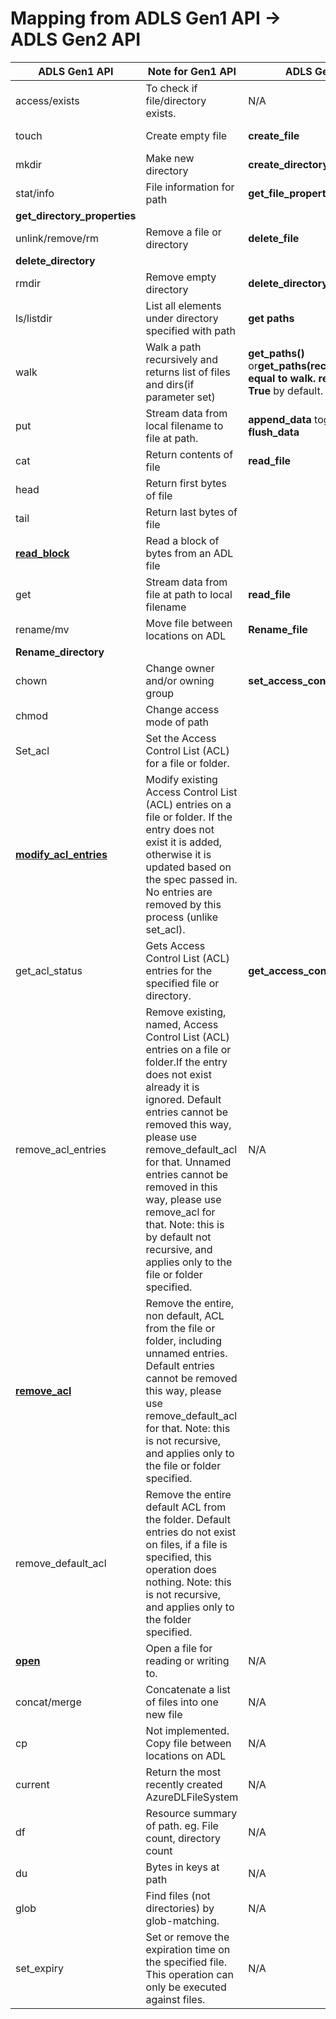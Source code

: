 #
# Mapping from ADLS Gen1 API -\> ADLS Gen2 API

| ADLS Gen1 API | Note for Gen1 API | ADLS Gen2 API | Note for API Mapping |
| --- | --- | --- | --- |
| access/exists | To check if file/directory exists. | N/A | User can use Gen2 API: **create\_file(if\_non\_match=&#39;\*&#39;)**Or**create\_directory(if\_non\_match=&#39;\*&#39;)**so that the operation will fail on exist. |
| touch | Create empty file | **create\_file** | The API has the same main purpose for Gen1 and Gen2. However Gen2 **create\_file** api could accept more parameters along with creation. |
| mkdir | Make new directory | **create\_directory** | The API has the same main purpose for Gen1 and Gen2. However Gen2 **create\_directory** api could accept more parameters along with creation. |
| stat/info | File information for path  | **get\_file\_properties**   | The Gen1 api is split into two separate ones in ADLS Gen2.  |
| **get\_directory\_properties**   |
| unlink/remove/rm | Remove a file or directory | **delete\_file**   | The Gen1 api is split into two separate ones in ADLS Gen2. |
| **delete\_directory**   |
| rmdir | Remove empty directory | **delete\_directory**   | Delete directory |
| ls/listdir | List all elements under directory specified with path | **get paths** | **get\_paths(recursive=False)** is equal to **ls/listdir** |
| walk | Walk a path recursively and returns list of files and dirs(if parameter set)  | **get\_paths()** or**get\_paths(recursive=True)**is equal to **walk.**** recursive **is** True** by default. |
| put  | Stream data from local filename to file at path.  | **append\_data** together with **flush\_data** | **append\_data** should be followed by **flush\_data** , then the data is actually write into the file. **append\_data** is just to stage the data, not actually write the data into file. |
| cat | Return contents of file | **read\_file** | Put the expected range parameters in Gen2 api will achieve the same function of the 4 Gen1 APIs. |
| head | Return first bytes of file |
| tail | Return last bytes of file |
| [**read\_block**](https://docs.microsoft.com/en-us/python/api/azure-datalake-store/azure.datalake.store.core.azuredlfilesystem?view=azure-python#read-block-fn--offset--length--delimiter-none-) | Read a block of bytes from an ADL file  |
| get | Stream data from file at path to local filename | **read\_file** | Passing a **stream** parameter in **read\_file** should do the same thing as Gen1 **get** api does |
| rename/mv | Move file between locations on ADL | **Rename\_file** | Currently ADLS Gen2 only support rename.Move isn&#39;t supported yet. |
| **Rename\_directory** |
| chown | Change owner and/or owning group | **set\_access\_control** | Users can set owner, group, acl etc. using the same API. |
| chmod | Change access mode of path |
| Set\_acl | Set the Access Control List (ACL) for a file or folder.  |
| [**modify\_acl\_entries**](https://docs.microsoft.com/en-us/python/api/azure-datalake-store/azure.datalake.store.core.azuredlfilesystem?view=azure-python#modify-acl-entries-path--acl-spec--recursive-false--number-of-sub-process-none-) | Modify existing Access Control List (ACL) entries on a file or folder. If the entry does not exist it is added, otherwise it is updated based on the spec passed in. No entries are removed by this process (unlike set\_acl).  |
| get\_acl\_status | Gets Access Control List (ACL) entries for the specified file or directory. | **get\_access\_control** | The result will include owner, group, acl etc. |
| remove\_acl\_entries  | Remove existing, named, Access Control List (ACL) entries on a file or folder.If the entry does not exist already it is ignored. Default entries cannot be removed this way, please use remove\_default\_acl for that. Unnamed entries cannot be removed in this way, please use remove\_acl for that. Note: this is by default not recursive, and applies only to the file or folder specified.  | N/A | Probably users can achieve the same purpose by calling set\_access\_control with related parameters.  |
| [**remove\_acl**](https://docs.microsoft.com/en-us/python/api/azure-datalake-store/azure.datalake.store.core.azuredlfilesystem?view=azure-python#remove-acl-path-) | Remove the entire, non default, ACL from the file or folder, including unnamed entries. Default entries cannot be removed this way, please use remove\_default\_acl for that. Note: this is not recursive, and applies only to the file or folder specified. |
| remove\_default\_acl  | Remove the entire default ACL from the folder. Default entries do not exist on files, if a file is specified, this operation does nothing. Note: this is not recursive, and applies only to the folder specified.  |
| [**open**](https://docs.microsoft.com/en-us/python/api/azure-datalake-store/azure.datalake.store.core.azuredlfilesystem?view=azure-python#open-path--mode--rb---blocksize-33554432--delimiter-none-) | Open a file for reading or writing to.  | N/A | There is no open file operation In ADLS Gen2.However users can do operations to the file directly, eg. **append\_data, flush\_data, read\_file** |
| concat/merge | Concatenate a list of files into one new file | N/A | N/A |
| cp | Not implemented. Copy file between locations on ADL | N/A | N/A |
| current | Return the most recently created AzureDLFileSystem | N/A | N/A |
| df | Resource summary of path. eg. File count, directory count | N/A | get\_paths could be a helpful api. But user need to do further processing. |
| du | Bytes in keys at path | N/A | get\_paths could be a helpful api. But user need to do further processing. |
| glob | Find files (not directories) by glob-matching. | N/A | get\_paths could be a helpful api. But user need to do further processing. |
| set\_expiry  | Set or remove the expiration time on the specified file. This operation can only be executed against files.  | N/A | N/A |
